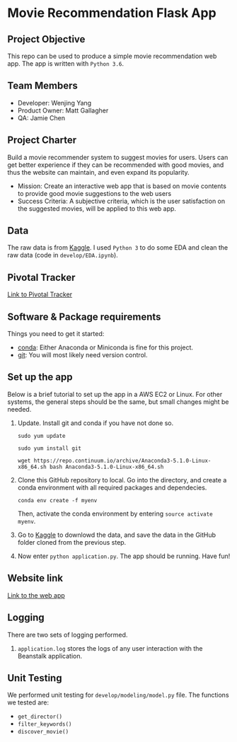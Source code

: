 # Movie Recommendation Flask App

## Project Objective 
This repo can be used to produce a simple movie recommendation web app. The app is written with `Python 3.6`.

## Team Members
* Developer: Wenjing Yang
* Product Owner: Matt Gallagher
* QA: Jamie Chen

## Project Charter
Build a movie recommender system to suggest movies for users. Users can get better experience if they can be recommended with good movies, and thus the website can maintain, and even expand its popularity. 

* Mission: Create an interactive web app that is based on movie contents to provide good movie suggestions to the web users
* Success Criteria: A subjective criteria, which is the user satisfaction on the suggested movies, will be applied to this web app. 

## Data
The raw data is from [Kaggle](https://www.kaggle.com/rounakbanik/the-movies-dataset/data). I used `Python 3` to do some EDA and clean the raw data (code in `develop/EDA.ipynb`). 

## Pivotal Tracker
[Link to Pivotal Tracker](https://www.pivotaltracker.com/n/projects/2144246)

## Software & Package requirements
Things you need to get it started:
* [conda](https://anaconda.org/): Either Anaconda or Miniconda is fine for this project.
* [git](https://git-scm.com/): You will most likely need version control.

## Set up the app
Below is a brief tutorial to set up the app in a AWS EC2 or Linux. For other systems, the general steps should be the same, but small changes might be needed. 

1. Update. Install git and conda if you have not done so.

    `sudo yum update`

    `sudo yum install git`

    `wget https://repo.continuum.io/archive/Anaconda3-5.1.0-Linux-x86_64.sh
    bash Anaconda3-5.1.0-Linux-x86_64.sh`

2. Clone this GitHub repository to local. Go into the directory, and create a conda environment with all required packages and dependecies.

    `conda env create -f myenv`

    Then, activate the conda environment by entering `source activate myenv`.

3. Go to [Kaggle](https://www.kaggle.com/rounakbanik/the-movies-dataset/data) to downlowd the data, and save the data in the GitHub folder cloned from the previous step.

4. Now enter `python application.py`. The app should be running. Have fun!

## Website link
[Link to the web app](http://final-deploy-dev.us-west-2.elasticbeanstalk.com/)


## Logging
There are two sets of logging performed. 
1. `application.log` stores the logs of any user interaction with the Beanstalk application.


## Unit Testing
We performed unit testing for `develop/modeling/model.py` file. The functions we tested are:
* `get_director()`
* `filter_keywords()`
* `discover_movie()`
